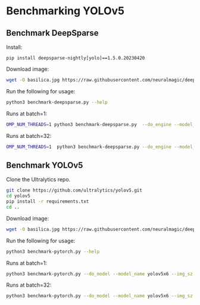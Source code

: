 # Benchmarking YOLOv5

## Benchmark DeepSparse

Install:
```
pip install deepsparse-nightly[yolo]==1.5.0.20230420
```

Download image:
```bash
wget -O basilica.jpg https://raw.githubusercontent.com/neuralmagic/deepsparse/main/src/deepsparse/yolo/sample_images/basilica.jpg
```

Run the following for usage:

```bash
python3 benchmark-deepsparse.py --help
```

Runs at batch=1:
```bash
OMP_NUM_THREADS=1 python3 benchmark-deepsparse.py  --do_engine --model_path zoo:cv/detection/yolov5-x6/pytorch/ultralytics/voc/pruned75_quant-none --img_sz 1280
```

Runs at batch=32:
```bash
OMP_NUM_THREADS=1  python3 benchmark-deepsparse.py --do_engine --model_path zoo:cv/detection/yolov5-x6/pytorch/ultralytics/voc/pruned75_quant-none --img_sz 1280 --batch_size 32 --iterations 5
```

## Benchmark YOLOv5

Clone the Ultralytics repo.

```bash
git clone https://github.com/ultralytics/yolov5.git
cd yolov5
pip install -r requirements.txt
cd ..
```

Download image:
```bash
wget -O basilica.jpg https://raw.githubusercontent.com/neuralmagic/deepsparse/main/src/deepsparse/yolo/sample_images/basilica.jpg
```

Run the following for usage:

```bash
python3 benchmark-pytorch.py --help
```

Runs at batch=1:
```bash
python3 benchmark-pytorch.py --do_model --model_name yolov5x6 --img_sz 1280
```

Runs at batch=32:
```bash
python3 benchmark-pytorch.py --do_model --model_name yolov5x6 --img_sz 1280 --batch_size 32 --iterations 5
```
